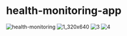 # health-monitoring-app

![health-monitoring](https://github.com/Zishan3165/health-monitoring-app/assets/33655095/58414eab-9c33-42af-90f6-d66f6a4d17fc)
![1_320x640](https://github.com/Zishan3165/health-monitoring-app/assets/33655095/789ee595-fe80-4150-a8eb-60c19a6b365d)
![3](https://github.com/Zishan3165/health-monitoring-app/assets/33655095/2e1a5e40-dbb3-44f2-a0b0-db40f4ff4c35)
![4](https://github.com/Zishan3165/health-monitoring-app/assets/33655095/cf060bb8-6a61-4c2e-8d7c-5cf26bcc310a)

